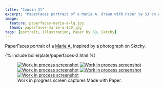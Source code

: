 ```yaml
---
title: "Cousin It"
excerpt: "PaperFaces portrait of a Marie A. drawn with Paper by 53 on an iPad."
image: 
  feature: paperfaces-marie-a-lg.jpg
  thumb: paperfaces-marie-a-150.jpg
tags: [portrait, illustration, Paper by 53, Sktchy]
---
```


PaperFaces portrait of a [Marie A.](http://sktchy.com/7uxxdC) inspired by a photograph on Sktchy.

{% include boilerplate/paperfaces-2.html %}

<figure class="third">
	<a href="{{ site.url }}/images/paperfaces-marie-a-process-1-lg.jpg"><img src="{{ site.url }}/images/paperfaces-marie-a-process-1-600.jpg" alt="Work in process screenshot"></a>
	<a href="{{ site.url }}/images/paperfaces-marie-a-process-2-lg.jpg"><img src="{{ site.url }}/images/paperfaces-marie-a-process-2-600.jpg" alt="Work in process screenshot"></a>
	<a href="{{ site.url }}/images/paperfaces-marie-a-process-3-lg.jpg"><img src="{{ site.url }}/images/paperfaces-marie-a-process-3-600.jpg" alt="Work in process screenshot"></a>
	<a href="{{ site.url }}/images/paperfaces-marie-a-process-4-lg.jpg"><img src="{{ site.url }}/images/paperfaces-marie-a-process-4-600.jpg" alt="Work in process screenshot"></a>
	<a href="{{ site.url }}/images/paperfaces-marie-a-process-5-lg.jpg"><img src="{{ site.url }}/images/paperfaces-marie-a-process-5-600.jpg" alt="Work in process screenshot"></a>
	<figcaption>Work in progress screen captures Made with Paper.</figcaption>
</figure>
